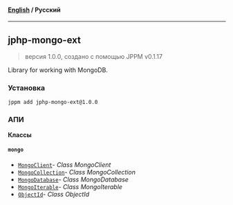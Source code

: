 #### [English](README.md) / **Русский**

---

## jphp-mongo-ext
> версия 1.0.0, создано с помощью JPPM v0.1.17

Library for working with MongoDB.

### Установка
```
jppm add jphp-mongo-ext@1.0.0
```

### АПИ
**Классы**

#### `mongo`

- [`MongoClient`](https://github.com/jphp-compiler/jphp/blob/master/exts/jphp-mongo-ext/api-docs/classes/mongo/MongoClient.ru.md)- _Class MongoClient_
- [`MongoCollection`](https://github.com/jphp-compiler/jphp/blob/master/exts/jphp-mongo-ext/api-docs/classes/mongo/MongoCollection.ru.md)- _Class MongoCollection_
- [`MongoDatabase`](https://github.com/jphp-compiler/jphp/blob/master/exts/jphp-mongo-ext/api-docs/classes/mongo/MongoDatabase.ru.md)- _Class MongoDatabase_
- [`MongoIterable`](https://github.com/jphp-compiler/jphp/blob/master/exts/jphp-mongo-ext/api-docs/classes/mongo/MongoIterable.ru.md)- _Class MongoIterable_
- [`ObjectId`](https://github.com/jphp-compiler/jphp/blob/master/exts/jphp-mongo-ext/api-docs/classes/mongo/ObjectId.ru.md)- _Class ObjectId_